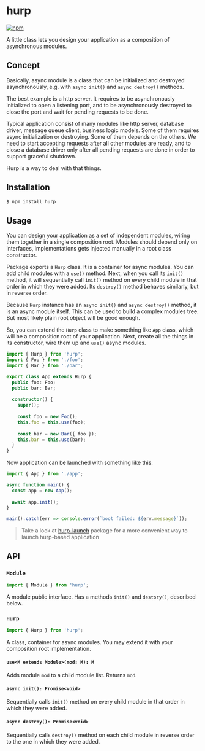 # hurp

[![npm](https://img.shields.io/npm/v/hurp.svg?style=flat-square)](https://www.npmjs.com/package/hurp)

A little class lets you design your application as a composition of asynchronous modules.

## Concept

Basically, async module is a class that can be initialized and destroyed asynchronously, e.g. with `async init()` and `async destroy()` methods.

The best example is a http server. It requires to be asynchronously initialized to open a listening port, and to be asynchronously destroyed to close the port and wait for pending requests to be done.

Typical application consist of many modules like http server, database driver, message queue client, business logic models. Some of them requires async initialization or destroying. Some of them depends on the others. We need to start accepting requests after all other modules are ready, and to close a database driver only after all pending requests are done in order to support graceful shutdown.

Hurp is a way to deal with that things.

## Installation

```bash
$ npm install hurp
```

## Usage

You can design your application as a set of independent modules, wiring them together in a single composition root. Modules should depend only on interfaces, implementations gets injected manually in a root class constructor.

Package exports a `Hurp` class. It is a container for async modules. You can add child modules with a `use()` method. Next, when you call its `init()` method, it will sequentially call `init()` method on every child module in that order in which they were added. Its `destroy()` method behaves similarly, but in reverse order.

Because `Hurp` instance has an `async init()` and `async destroy()` method, it is an async module itself. This can be used to build a complex modules tree. But most likely plain root object will be good enough.

So, you can extend the `Hurp` class to make something like `App` class, which will be a composition root of your application. Next, create all the things in its constructor, wire them up and `use()` async modules.

```typescript
import { Hurp } from 'hurp';
import { Foo } from './foo';
import { Bar } from './bar';

export class App extends Hurp {
  public foo: Foo;
  public bar: Bar;
  
  constructor() {
    super();
    
    const foo = new Foo();
    this.foo = this.use(foo);
    
    const bar = new Bar({ foo });
    this.bar = this.use(bar);
  }
}
```

Now application can be launched with something like this:

```typescript
import { App } from './app';

async function main() {
  const app = new App();
  
  await app.init();
}

main().catch(err => console.error(`boot failed: ${err.message}`));
```

> Take a look at [hurp-launch](https://github.com/yaroslav-korotaev/hurp-launch) package for a more convenient way to launch hurp-based application

## API

### `Module`

```typescript
import { Module } from 'hurp';
```

A module public interface. Has a methods `init()` and `destory()`, described below.

### `Hurp`

```typescript
import { Hurp } from 'hurp';
```

A class, container for async modules. You may extend it with your composition root implementation.

#### `use<M extends Module>(mod: M): M`

Adds module `mod` to a child module list. Returns `mod`.

#### `async init(): Promise<void>`

Sequentially calls `init()` method on every child module in that order in which they were added.

#### `async destroy(): Promise<void>`

Sequentially calls `destroy()` method on each child module in reverse order to the one in which they were added.
